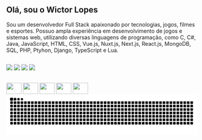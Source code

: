 ## Olá, sou o Wictor Lopes

Sou um desenvolvedor Full Stack apaixonado por tecnologias, jogos, filmes e esportes. Possuo ampla experiência em desenvolvimento de jogos e sistemas web, utilizando diversas linguagens de programação, como C, C#, Java, JavaScript, HTML, CSS, Vue.js, Nuxt.js, Next.js, React.js, MongoDB, SQL, PHP, Ptyhon, Django, TypeScript e Lua.

##

<div> 
  <a href="https://instagram.com/owictorlopes" target="_blank"><img src="https://img.shields.io/badge/-Instagram-%23E4405F?style=for-the-badge&logo=instagram&logoColor=white" target="_blank"></a>
  <a href="https://discord.gg/users/wictorlopes" target="_blank"><img src="https://img.shields.io/badge/Discord-7289DA?style=for-the-badge&logo=discord&logoColor=white" target="_blank"></a> 
  <a href = "mailto:wictorlopes258@gmail.com"><img src="https://img.shields.io/badge/-Gmail-%23333?style=for-the-badge&logo=gmail&logoColor=white" target="_blank"></a>
  <a href="https://www.linkedin.com/in/wictor-lopes" target="_blank"><img src="https://img.shields.io/badge/-LinkedIn-%230077B5?style=for-the-badge&logo=linkedin&logoColor=white" target="_blank"></a> 
</div>

##


<div>
<img align="center" height="30" width="40" src="https://cdn.jsdelivr.net/gh/devicons/devicon@latest/icons/javascript/javascript-original.svg" />
<img align="center" height="30" width="40"  src="https://cdn.jsdelivr.net/gh/devicons/devicon@latest/icons/vuejs/vuejs-original.svg" />
<img align="center" height="30" width="40"  src="https://cdn.jsdelivr.net/gh/devicons/devicon@latest/icons/react/react-original.svg" />
<img align="center" height="30" width="40"  src="https://cdn.jsdelivr.net/gh/devicons/devicon@latest/icons/python/python-original.svg" />
<img align="center" height="30" width="40"  src="https://cdn.jsdelivr.net/gh/devicons/devicon@latest/icons/csharp/csharp-original.svg" />
</div>


<picture>
  <source media="(prefers-color-scheme: dark)" srcset="https://raw.githubusercontent.com/wictorlopes/wictorlopes/output/github-contribution-grid-snake-dark.svg">
  <source media="(prefers-color-scheme: light)" srcset="https://raw.githubusercontent.com/wictorlopes/wictorlopes/output/github-contribution-grid-snake.svg">
  <img alt="github contribution grid snake animation" src="https://raw.githubusercontent.com/wictorlopes/wictorlopes/output/github-contribution-grid-snake.svg">
</picture>
